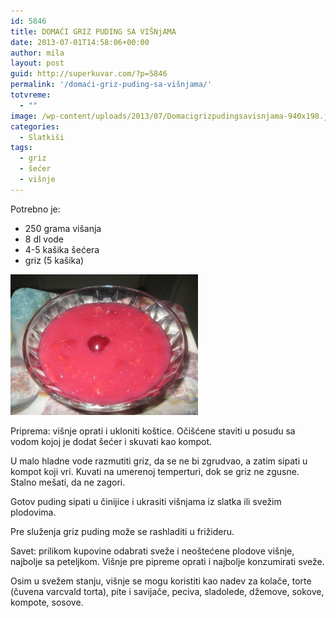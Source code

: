 ```yaml
---
id: 5846
title: DOMAĆI GRIZ PUDING SA VIŠNjAMA
date: 2013-07-01T14:58:06+00:00
author: mila
layout: post
guid: http://superkuvar.com/?p=5846
permalink: '/domaći-griz-puding-sa-višnjama/'
totvreme:
  - ""
image: /wp-content/uploads/2013/07/Domacigrizpudingsavisnjama-940x198.jpg
categories:
  - Slatkiši
tags:
  - griz
  - šećer
  - višnje
---
```

Potrebno je:

  * 250 grama višanja
  * 8 dl vode
  * 4-5 kašika šećera
  * griz (5 kašika)

<img class="alignnone size-medium wp-image-5847" src="/wp-content/uploads/2013/07/Domacigrizpudingsavisnjama-300x225.jpg" alt="Domacigrizpudingsavisnjama" width="300" height="225" /> 

Priprema: višnje oprati i ukloniti koštice. Očišćene staviti u posudu sa vodom kojoj je dodat šećer i skuvati kao kompot.

U malo hladne vode razmutiti griz, da se ne bi zgrudvao, a zatim sipati u kompot koji vri. Kuvati na umerenoj temperturi, dok se griz ne zgusne. Stalno mešati, da ne zagori.

Gotov puding sipati u činijice i ukrasiti višnjama iz slatka ili svežim plodovima.

Pre služenja griz puding može se rashladiti u frižideru.

Savet: prilikom kupovine odabrati sveže i neoštećene plodove višnje, najbolje sa peteljkom. Višnje pre pipreme oprati i najbolje konzumirati sveže.

Osim u svežem stanju, višnje se mogu koristiti kao nadev za kolače, torte (čuvena  varcvald torta), pite i savijače, peciva, sladolede, džemove, sokove, kompote, sosove.